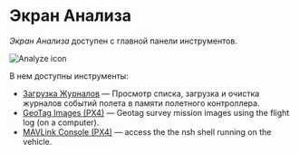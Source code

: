 # Экран Анализа

*Экран Анализа* доступен с главной панели инструментов.

![Analyze icon](../../assets/analyze/analyze_toolbar.jpg)

В нем доступны инструменты:

* [Загрузка Журналов](../analyze_view/log_download.md) — Просмотр списка, загрузка и очистка журналов событий полета в памяти полетного контроллера.
* [GeoTag Images (PX4)](../analyze_view/geotag_images.md) — Geotag survey mission images using the flight log (on a computer).
* [MAVLink Console (PX4)](../analyze_view/mavlink_console.md) — access the the nsh shell running on the vehicle.